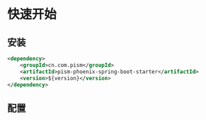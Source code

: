 # 快速开始


## 安装
```xml
<dependency>
    <groupId>cn.com.pism</groupId>
    <artifactId>pism-phoenix-spring-boot-starter</artifactId>
    <version>${version}</version>
</dependency>
```

## 配置
